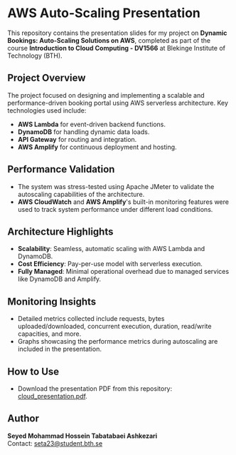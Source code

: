 # AWS Auto-Scaling Presentation

This repository contains the presentation slides for my project on **Dynamic Bookings: Auto-Scaling Solutions on AWS**, completed as part of the course **Introduction to Cloud Computing - DV1566** at Blekinge Institute of Technology (BTH).

## Project Overview

The project focused on designing and implementing a scalable and performance-driven booking portal using AWS serverless architecture. Key technologies used include:

- **AWS Lambda** for event-driven backend functions.
- **DynamoDB** for handling dynamic data loads.
- **API Gateway** for routing and integration.
- **AWS Amplify** for continuous deployment and hosting.

## Performance Validation

- The system was stress-tested using Apache JMeter to validate the autoscaling capabilities of the architecture.
- **AWS CloudWatch** and **AWS Amplify**'s built-in monitoring features were used to track system performance under different load conditions.

## Architecture Highlights

- **Scalability**: Seamless, automatic scaling with AWS Lambda and DynamoDB.
- **Cost Efficiency**: Pay-per-use model with serverless execution.
- **Fully Managed**: Minimal operational overhead due to managed services like DynamoDB and Amplify.

## Monitoring Insights

- Detailed metrics collected include requests, bytes uploaded/downloaded, concurrent execution, duration, read/write capacities, and more.
- Graphs showcasing the performance metrics during autoscaling are included in the presentation.

## How to Use

- Download the presentation PDF from this repository: [cloud_presentation.pdf](cloud_presentation.pdf).

## Author

**Seyed Mohammad Hossein Tabatabaei Ashkezari**  
Contact: [seta23@student.bth.se](mailto:seta23@student.bth.se)

